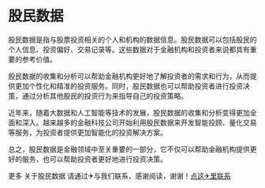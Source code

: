 # 股民数据

股民数据是指与股票投资相关的个人和机构的数据信息。股民数据可以包括股民的个人信息、投资偏好、交易记录等。这些数据对于金融机构和投资者来说都具有重要的参考价值。

股民数据的收集和分析可以帮助金融机构更好地了解投资者的需求和行为，从而提供更加个性化和精准的投资服务。同时，股民数据也可以帮助投资者进行投资决策，通过分析其他股民的投资行为来指导自己的投资策略。

近年来，随着大数据和人工智能等技术的发展，股民数据的收集和分析变得更加全面和深入。越来越多的金融科技公司开始利用股民数据来开发智能投顾、量化交易等服务，为投资者提供更加智能化的投资解决方案。

总之，股民数据是金融领域中至关重要的一部分，它不仅可以帮助金融机构提供更好的服务，也可以帮助投资者更好地进行投资决策。

更多 关于股民数据 请通过✈与我们联系，感谢阅读，谢谢！[点这✈里联系](https://lm.k02.cc)